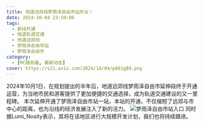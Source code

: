 ```yaml
---
title: 地道远郊线梦雨泽自由市站开业！
date: 2024-10-04 23:50:00
tags:
  - 新线开通
  - 地道轨道交通
  - 地道远郊线
  - 梦雨泽自由市站
  - 梦雨泽自由市
category:
  - [MC服务器, 最新动态]
cover: https://s21.ax1x.com/2024/10/04/pA81gB9.png
---
```

2024年10月1日，在规划提出的半年后，地道远郊线梦雨泽自由市延伸段终于开通运营，为当地市民和游客提供了更加便捷的交通选择，成为轨道交通建设的又一里程碑。
本次延伸开通了梦雨泽自由市站一站，本站的开通，不仅缩短了远郊与市中心的距离，也为沿线的经济发展注入了新的活力。
![梦雨泽自由市站入口](https://s21.ax1x.com/2024/10/04/pA81gB9.png)
同时据Lumi_Nosity表示，其将在该地区进行大规模开发计划，我们也将持续跟进。